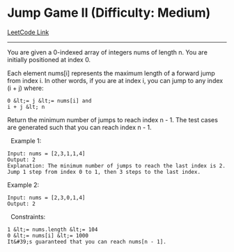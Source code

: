 # Jump Game II (Difficulty: Medium)

[LeetCode Link](https://leetcode.com/problems/jump-game-ii/)

---

You are given a 0-indexed array of integers nums of length n. You are initially positioned at&nbsp;index 0.

Each element nums[i] represents the maximum length of a forward jump from index i. In other words, if you are at index i, you can jump to any index (i + j)&nbsp;where:


	0 &lt;= j &lt;= nums[i] and
	i + j &lt; n


Return the minimum number of jumps to reach index n - 1. The test cases are generated such that you can reach index&nbsp;n - 1.

&nbsp;
Example 1:

```
Input: nums = [2,3,1,1,4]
Output: 2
Explanation: The minimum number of jumps to reach the last index is 2. Jump 1 step from index 0 to 1, then 3 steps to the last index.
```

Example 2:

```
Input: nums = [2,3,0,1,4]
Output: 2
```

&nbsp;
Constraints:


	1 &lt;= nums.length &lt;= 104
	0 &lt;= nums[i] &lt;= 1000
	It&#39;s guaranteed that you can reach nums[n - 1].


